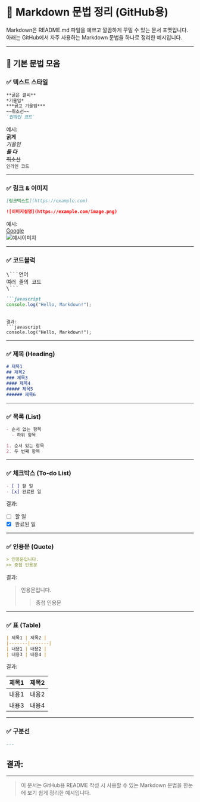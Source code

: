 # 📘 Markdown 문법 정리 (GitHub용)

Markdown은 README.md 파일을 예쁘고 깔끔하게 꾸밀 수 있는 문서 포맷입니다.  
아래는 GitHub에서 자주 사용하는 Markdown 문법을 하나로 정리한 예시입니다.

---

## 🧾 기본 문법 모음

### ✅ 텍스트 스타일
```markdown
**굵은 글씨**
*기울임*
***굵고 기울임***
~~취소선~~
`인라인 코드`
```

예시:  
**굵게**  
*기울임*  
***둘 다***  
~~취소선~~  
`인라인 코드`

---

### ✅ 링크 & 이미지
```markdown
[링크텍스트](https://example.com)

![이미지설명](https://example.com/image.png)
```

예시:  
[Google](https://google.com)  
![예시이미지](https://via.placeholder.com/150)

---

### ✅ 코드블럭
<pre>
\```언어
여러 줄의 코드
\```
</pre>

```markdown
```javascript
console.log("Hello, Markdown!");
```
```

결과:
```javascript
console.log("Hello, Markdown!");
```

---

### ✅ 제목 (Heading)
```markdown
# 제목1
## 제목2
### 제목3
#### 제목4
##### 제목5
###### 제목6
```

---

### ✅ 목록 (List)
```markdown
- 순서 없는 항목
  - 하위 항목

1. 순서 있는 항목
2. 두 번째 항목
```

---

### ✅ 체크박스 (To-do List)
```markdown
- [ ] 할 일
- [x] 완료된 일
```

결과:
- [ ] 할 일  
- [x] 완료된 일

---

### ✅ 인용문 (Quote)
```markdown
> 인용문입니다.
>> 중첩 인용문
```

결과:
> 인용문입니다.  
>> 중첩 인용문

---

### ✅ 표 (Table)
```markdown
| 제목1 | 제목2 |
|-------|-------|
| 내용1 | 내용2 |
| 내용3 | 내용4 |
```

결과:

| 제목1 | 제목2 |
|-------|-------|
| 내용1 | 내용2 |
| 내용3 | 내용4 |

---

### ✅ 구분선
```markdown
---
```

결과:
---

---

> 이 문서는 GitHub용 README 작성 시 사용할 수 있는 Markdown 문법을 한눈에 보기 쉽게 정리한 예시입니다.


